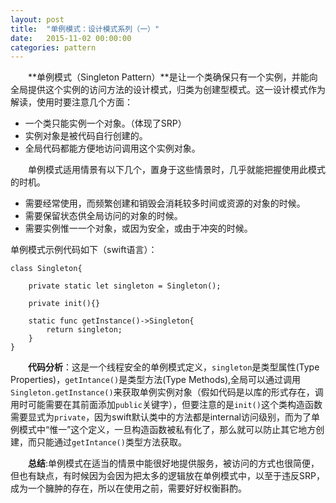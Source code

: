 ```yaml
---
layout: post
title:  "单例模式：设计模式系列（一）"
date:   2015-11-02 00:00:00
categories: pattern
---
```

&emsp;&emsp;**单例模式（Singleton Pattern）**是让一个类确保只有一个实例，并能向全局提供这个实例的访问方法的设计模式，归类为创建型模式。这一设计模式作为解读，使用时要注意几个方面：

* 一个类只能实例一个对象。（体现了SRP）
* 实例对象是被代码自行创建的。
* 全局代码都能方便地访问调用这个实例对象。

&emsp;&emsp;单例模式适用情景有以下几个，置身于这些情景时，几乎就能把握使用此模式的时机。

* 需要经常使用，而频繁创建和销毁会消耗较多时间或资源的对象的时候。
* 需要保留状态供全局访问的对象的时候。
* 需要实例惟一一个对象，或因为安全，或由于冲突的时候。

单例模式示例代码如下（swift语言）：

    class Singleton{
    
        private static let singleton = Singleton();
        
        private init(){}
    
        static func getInstance()->Singleton{
            return singleton;
        }
    }


&emsp;&emsp;**代码分析**：这是一个线程安全的单例模式定义，`singleton`是类型属性(Type Properties)，`getIntance()`是类型方法(Type Methods),全局可以通过调用`Singleton.getInstance()`来获取单例实例对象（假如代码是以库的形式存在，调用时可能需要在其前面添加`public`关键字），但要注意的是`init()`这个类构造函数需要显式为`private`，因为swift默认类中的方法都是internal访问级别，而为了单例模式中“惟一”这个定义，一旦构造函数被私有化了，那么就可以防止其它地方创建，而只能通过`getIntance()`类型方法获取。

&emsp;&emsp;**总结**:单例模式在适当的情景中能很好地提供服务，被访问的方式也很简便，但也有缺点，有时候因为会因为把太多的逻辑放在单例模式中，以至于违反SRP，成为一个臃肿的存在，所以在使用之前，需要好好权衡斟酌。

